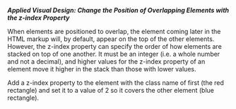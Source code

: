 ***Applied Visual Design: Change the Position of Overlapping Elements with the z-index Property***

When elements are positioned to overlap, the element coming later in the HTML markup will, by default, appear on the top of the other elements. However, the z-index property can specify the order of how elements are stacked on top of one another. It must be an integer (i.e. a whole number and not a decimal), and higher values for the z-index property of an element move it higher in the stack than those with lower values.


Add a z-index property to the element with the class name of first (the red rectangle) and set it to a value of 2 so it covers the other element (blue rectangle).
